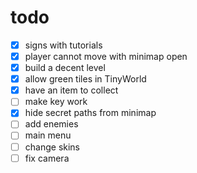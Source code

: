 # todo

- [x] signs with tutorials
- [x] player cannot move with minimap open
- [x] build a decent level
- [x] allow green tiles in TinyWorld
- [x] have an item to collect
- [ ] make key work
- [x] hide secret paths from minimap
- [ ] add enemies
- [ ] main menu
- [ ] change skins
- [ ] fix camera

